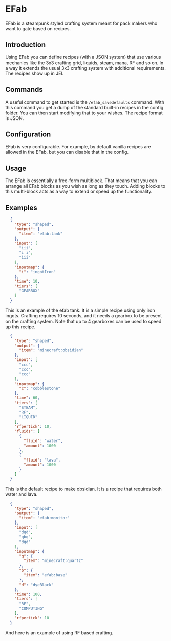 # EFab

EFab is a steampunk styled crafting system meant for pack makers who want to gate based on recipes.

## Introduction

Using EFab you can define recipes (with a JSON system) that use various mechanics like the 3x3 crafting grid, liquids, steam, mana, RF and so on.
In a way it extends the usual 3x3 crafting system with additional requirements. The recipes show up in JEI.

## Commands

A useful command to get started is the `/efab_savedefaults` command.
With this command you get a dump of the standard built-in recipes in the config folder.
You can then start modifying that to your wishes.
The recipe format is JSON.

## Configuration

EFab is very configurable.
For example, by default vanilla recipes are allowed in the EFab, but you can disable that in the config.

## Usage

The EFab is essentially a free-form multiblock.
That means that you can arrange all EFab blocks as you wish as long as they touch.
Adding blocks to this multi-block acts as a way to extend or speed up the functionality.

## Examples

```json
  {
    "type": "shaped",
    "output": {
      "item": "efab:tank"
    },
    "input": [
      "iii",
      "i i",
      "iii"
    ],
    "inputmap": {
      "i": "ingotIron"
    },
    "time": 10,
    "tiers": [
      "GEARBOX"
    ]
  }
```

This is an example of the efab tank.
It is a simple recipe using only iron ingots.
Crafting requires 10 seconds, and it needs a gearbox to be present on the crafting system.
Note that up to 4 gearboxes can be used to speed up this recipe.

```json
  {
    "type": "shaped",
    "output": {
      "item": "minecraft:obsidian"
    },
    "input": [
      "ccc",
      "ccc",
      "ccc"
    ],
    "inputmap": {
      "c": "cobblestone"
    },
    "time": 60,
    "tiers": [
      "STEAM",
      "RF",
      "LIQUID"
    ],
    "rfpertick": 10,
    "fluids": [
      {
        "fluid": "water",
        "amount": 1000
      },
      {
        "fluid": "lava",
        "amount": 1000
      }
    ]
  }
```

This is the default recipe to make obsidian.
It is a recipe that requires both water and lava.

```json
  {
    "type": "shaped",
    "output": {
      "item": "efab:monitor"
    },
    "input": [
      "dqd",
      "qbq",
      "dqd"
    ],
    "inputmap": {
      "q": {
        "item": "minecraft:quartz"
      },
      "b": {
        "item": "efab:base"
      },
      "d": "dyeBlack"
    },
    "time": 100,
    "tiers": [
      "RF",
      "COMPUTING"
    ],
    "rfpertick": 10
  }
```

And here is an example of using RF based crafting.
